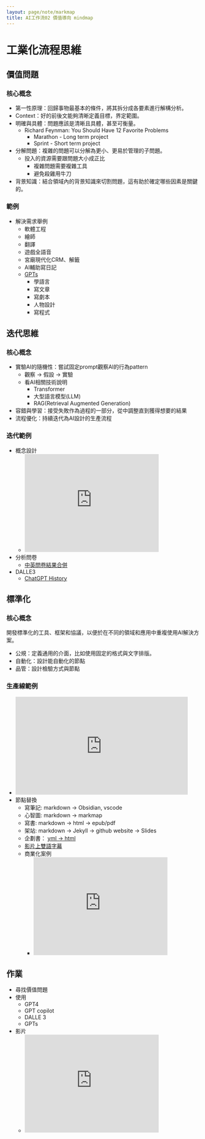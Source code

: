 ```yaml
---
layout: page/note/markmap
title: AI工作流02 價值導向 mindmap
---
```


# 工業化流程思維

## 價值問題
### 核心概念
* 第一性原理：回歸事物最基本的條件，將其拆分成各要素進行解構分析。
* Context：好的前後文能夠清晰定義目標，界定範圍。
* 明確與具體：問題應該是清晰且具體，甚至可衡量。
  * Richard Feynman: You Should Have 12 Favorite Problems
    * Marathon - Long term project
    * Sprint - Short term project
* 分解問題：複雜的問題可以分解為更小、更易於管理的子問題。
  * 投入的資源需要跟問題大小成正比
    * 複雜問題需要複雜工具
    * 避免殺雞用牛刀
* 背景知識：結合領域內的背景知識來切割問題，這有助於確定哪些因素是關鍵的。

### 範例
* 解決需求舉例
  * 軟體工程
  * 繪師
  * 翻譯
  * 遊戲全語音
  * 宮廟現代化CRM、解籤
  * AI輔助寫日記
  * [GPTs](https://ai.posetmage.com/GPTs/)
    * 學語言
    * 寫文章
    * 寫劇本
    * 人物設計
    * 寫程式

## 迭代思維
### 核心概念
* 實驗AI的隨機性：嘗試固定prompt觀察AI的行為pattern
  * 觀察 → 假設 → 實驗
  * 看AI相關技術說明
    * Transformer
    * 大型語言模型(LLM)
    * RAG(Retrieval Augmented Generation)
* 容錯與學習：接受失敗作為過程的一部分，從中調整直到獲得想要的結果
* 流程優化：持續迭代為AI設計的生產流程

### 迭代範例
* 概念設計
  * <iframe width="350" height="255" src="https://www.youtube.com/embed/c9-MrCqcC6E" title="YouTube video player" frameborder="0" ></iframe>  
* 分析問卷
  * [中英問卷結果合併](https://ai.posetmage.com/Boards/Money/2023-07-30-AI%E5%88%86%E6%9E%90%E5%95%8F%E5%8D%B7.html)
* DALLE3
  * [ChatGPT History](./02/Hack%20DALLE.html)


## 標準化
### 核心概念
開發標準化的工具、框架和協議，以便於在不同的領域和應用中重複使用AI解決方案。
* 公規：定義通用的介面，比如使用固定的格式與文字排版。
* 自動化：設計能自動化的節點
* 品管：設計檢驗方式與節點

### 生產線範例
* <iframe width="450" height="255" src="https://www.youtube.com/embed/ZyltBRaAc3g" title="YouTube video player" frameborder="0" ></iframe>
* 節點替換
  * 寫筆記: markdown → Obsidian, vscode
  * 心智圖: markdown → markmap
  * 寫書: markdown → html → epub/pdf
  * 架站: markdown → Jekyll → github website → Slides
  * 企劃書： [yml → html](https://posetmage.com/GameDesign/Tool/)
  * [影片上雙語字幕](https://github.com/LatticeMage/Tools/tree/main/Subtitle#flow)
  * 商業化案例
    * <iframe width="350" height="255" src="https://www.youtube.com/embed/dcrhhIKNaRQ" title="YouTube video player" frameborder="0" ></iframe>  



## 作業
* 尋找價值問題
* 使用
  * GPT4
  * GPT copilot
  * DALLE 3
  * GPTs
* 影片
  * <iframe width="350" height="255" src="https://www.youtube.com/embed/5kNCcpM61eo" title="YouTube video player" frameborder="0" ></iframe>
